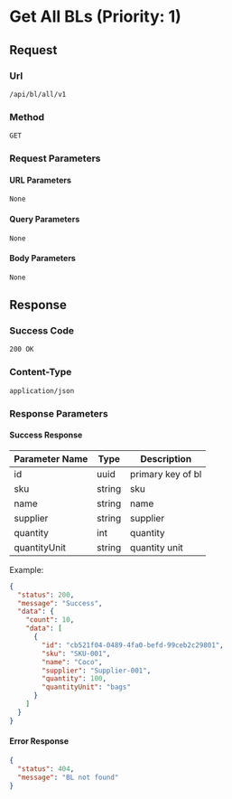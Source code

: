 # Get All BLs (Priority: 1)

## Request

### Url

`/api/bl/all/v1`

### Method

`GET`

### Request Parameters

#### URL Parameters

`None`

#### Query Parameters

`None`

#### Body Parameters

`None`

## Response

### Success Code

`200 OK`

### Content-Type

`application/json`

### Response Parameters

#### Success Response

| Parameter Name | Type   | Description       |
|----------------|--------|-------------------|
| id             | uuid   | primary key of bl |
| sku            | string | sku               |
| name           | string | name              |
| supplier       | string | supplier          |
| quantity       | int    | quantity          |
| quantityUnit   | string | quantity unit     |

Example:

```json
{
  "status": 200,
  "message": "Success",
  "data": {
    "count": 10,
    "data": [
      {
        "id": "cb521f04-0489-4fa0-befd-99ceb2c29801",
        "sku": "SKU-001",
        "name": "Coco",
        "supplier": "Supplier-001",
        "quantity": 100,
        "quantityUnit": "bags"
      }
    ]
  }
}
```

#### Error Response

```json
{
  "status": 404,
  "message": "BL not found"
}
```